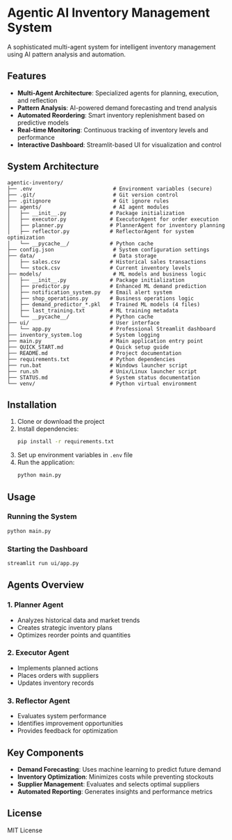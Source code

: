 # Agentic AI Inventory Management System

A sophisticated multi-agent system for intelligent inventory management using AI pattern analysis and automation.

## Features

- **Multi-Agent Architecture**: Specialized agents for planning, execution, and reflection
- **Pattern Analysis**: AI-powered demand forecasting and trend analysis
- **Automated Reordering**: Smart inventory replenishment based on predictive models
- **Real-time Monitoring**: Continuous tracking of inventory levels and performance
- **Interactive Dashboard**: Streamlit-based UI for visualization and control

## System Architecture

```
agentic-inventory/
├── .env                          # Environment variables (secure)
├── .git/                         # Git version control
├── .gitignore                    # Git ignore rules
├── agents/                       # AI agent modules
│   ├── __init__.py              # Package initialization
│   ├── executor.py              # ExecutorAgent for order execution
│   ├── planner.py               # PlannerAgent for inventory planning
│   ├── reflector.py             # ReflectorAgent for system optimization
│   └── __pycache__/             # Python cache
├── config.json                   # System configuration settings
├── data/                         # Data storage
│   ├── sales.csv                # Historical sales transactions
│   └── stock.csv                # Current inventory levels
├── models/                       # ML models and business logic
│   ├── __init__.py              # Package initialization
│   ├── predictor.py             # Enhanced ML demand prediction
│   ├── notification_system.py   # Email alert system
│   ├── shop_operations.py       # Business operations logic
│   ├── demand_predictor_*.pkl   # Trained ML models (4 files)
│   ├── last_training.txt        # ML training metadata
│   └── __pycache__/             # Python cache
├── ui/                          # User interface
│   └── app.py                   # Professional Streamlit dashboard
├── inventory_system.log         # System logging
├── main.py                      # Main application entry point
├── QUICK_START.md               # Quick setup guide
├── README.md                    # Project documentation
├── requirements.txt             # Python dependencies
├── run.bat                      # Windows launcher script
├── run.sh                       # Unix/Linux launcher script
├── STATUS.md                    # System status documentation
└── venv/                        # Python virtual environment
```

## Installation

1. Clone or download the project
2. Install dependencies:
   ```bash
   pip install -r requirements.txt
   ```
3. Set up environment variables in `.env` file
4. Run the application:
   ```bash
   python main.py
   ```

## Usage

### Running the System
```bash
python main.py
```

### Starting the Dashboard
```bash
streamlit run ui/app.py
```

## Agents Overview

### 1. Planner Agent
- Analyzes historical data and market trends
- Creates strategic inventory plans
- Optimizes reorder points and quantities

### 2. Executor Agent
- Implements planned actions
- Places orders with suppliers
- Updates inventory records

### 3. Reflector Agent
- Evaluates system performance
- Identifies improvement opportunities
- Provides feedback for optimization

## Key Components

- **Demand Forecasting**: Uses machine learning to predict future demand
- **Inventory Optimization**: Minimizes costs while preventing stockouts
- **Supplier Management**: Evaluates and selects optimal suppliers
- **Automated Reporting**: Generates insights and performance metrics

## License

MIT License

